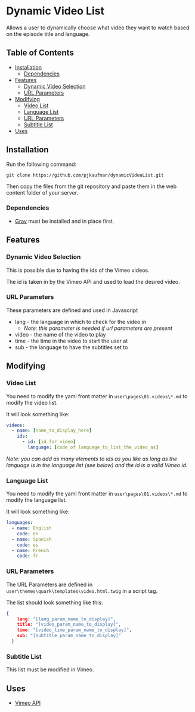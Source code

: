 # Dynamic Video List

Allows a user to dynamically choose what video they want to watch based on the episode title and language.

## Table of Contents

- [Installation](#Installation)
  - [Dependencies](#Dependencies)
- [Features](#Features)
  - [Dynamic Video Selection](#Dynamic-Video-Selection)
  - [URL Parameters](#URL-Parameters)
- [Modifying](#Modifying)
  - [Video List](#Video-List)
  - [Language List](#Language-List)
  - [URL Parameters](#URL-Parameters-1)
  - [Subtitle List](#Subtitle-List)
- [Uses](#Uses)

## Installation

Run the following command:

```
git clone https://github.com/pjkaufman/dynamicVideoList.git
```

Then copy the files from the git repository and paste them in the web content folder of your server.

### Dependencies

- [Grav](https://getgrav.org/) must be installed and in place first.

## Features

### Dynamic Video Selection

This is possible due to having the ids of the Vimeo videos.

The id  is taken in by the Vimeo API and used to load the desired video.

### URL Parameters

These parameters are defined and used in Javascript

- lang - the language in which to check for the video in
  - _Note: this parameter is needed if url parameters are present_
- video - the name of the video to play
- time - the time in the video to start the user at
- sub - the language to have the subtitles set to

## Modifying

### Video List

You need to modify the yaml front matter in `user\pages\01.videos\*.md` to modify the video list.

It will look something like: 
``` YAML
videos: 
  - name: [name_to_display_here]
    ids: 
      - id: [id_for_video]
        language: [code_of_language_to_list_the_video_as]
```
_Note: you can add as many elements to ids as you like as long as the language is in the language list (see below) and the id  is a valid Vimeo id._

### Language List

You need to modify the yaml front matter in `user\pages\01.videos\*.md` to modify the language list.

It will look something like: 
``` YAML
languages: 
  - name: English
    code: en
  - name: Spanish
    code: es
  - name: French
    code: fr
```

### URL Parameters

The URL Parameters are defined in `user\themes\quark\templates\video.html.twig` in a script tag.

The list should look something like this:
``` JSON
{
    lang: "[lang_param_name_to_display]", 
    title: "[video_param_name_to_display]", 
    time: "[video_time_param_name_to_display]",
    sub: "[subtitle_param_name_to_display]"
  }
```

### Subtitle List

This list must be modified in Vimeo. 

## Uses

- [Vimeo API](https://github.com/vimeo/player.js#vimeo-player-api---)
